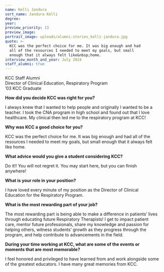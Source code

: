 ```yaml
---
name: Kelli Jandura
sort_name: Jandura Kelli
degree:
year:
preview_priority: 13
preview_image:
portrait_image: uploads/alumni-stories_kelli-jandura.jpg
quote: >-
  KCC was the perfect choice for me. It was big enough and had
  all of the resources I needed to meet my goals, but small
  enough that it always felt like&nbsp;home.
interview_month_and_year: July 2024
staff_alumni: true
---
```


KCC Staff Alumni<br>
Director of Clinical Education, Respiratory Program<br>
’03 KCC Graduate

**How did you decide KCC was right for you?**

I always knew that I wanted to help people and originally I wanted to be a teacher. I took the CNA  program in high school and found out that I love healthcare. My clinical then led me to the respiratory program at KCC!

**Why was KCC a good choice for you?**

KCC was the perfect choice for me. It was big enough and had all of the resources I needed to meet my goals, but small enough that it always felt like home.

**What advice would you give a student considering KCC?**

Do it!! You will not regret it. You may start here, but you can finish anywhere!

**What is your role in your position?**

I have loved every minute of my position as the Director of Clinical Education for the Respiratory Program.

**What is the most rewarding part of your job?**

The most rewarding part is being able to make a difference in patients’ lives through educating future Respiratory Therapists! I get to impact patient care, mentor future professionals, share my knowledge and passion for helping others, witness students’ growth as they progress through the program, and help contribute to advancements in the field.

**During your time working at KCC, what are some of the events or moments that are most memorable?**

I feel honored and privileged to have learned from and work alongside some of the greatest educators. I have many great memories from KCC.

